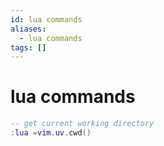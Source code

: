```yaml
---
id: lua commands
aliases:
  - lua commands
tags: []
---
```


# lua commands

```lua
-- get current working directory
:lua =vim.uv.cwd()
```
